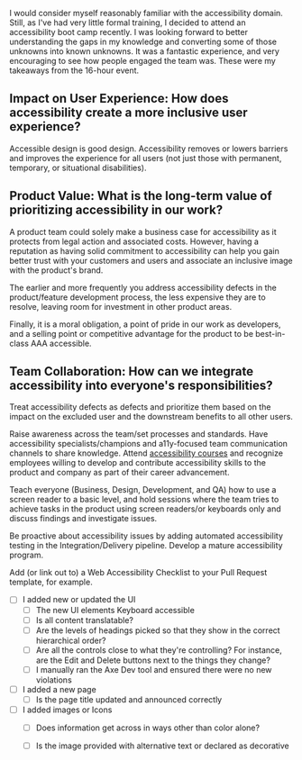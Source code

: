 I would consider myself reasonably familiar with the accessibility domain. Still, as I've had very little formal training, I decided to attend an accessibility boot camp recently. I was looking forward to better understanding the gaps in my knowledge and converting some of those unknowns into known unknowns. It was a fantastic experience, and very encouraging to see how people engaged the team was. These were my takeaways from the 16-hour event.

## Impact on User Experience: How does accessibility create a more inclusive user experience?

Accessible design is good design. Accessibility removes or lowers barriers and improves the experience for all users (not just those with permanent, temporary, or situational disabilities).

## Product Value: What is the long-term value of prioritizing accessibility in our work?

A product team could solely make a business case for accessibility as it protects from legal action and associated costs. However, having a reputation as having solid commitment to accessibility can help you gain better trust with your customers and users and associate an inclusive image with the product's brand.

The earlier and more frequently you address accessibility defects in the product/feature development process, the less expensive they are to resolve, leaving room for investment in other product areas.

Finally, it is a moral obligation, a point of pride in our work as developers, and a selling point or competitive advantage for the product to be best-in-class AAA accessible.

## Team Collaboration: How can we integrate accessibility into everyone's responsibilities?

Treat accessibility defects as defects and prioritize them based on the impact on the excluded user and the downstream benefits to all other users.

Raise awareness across the team/set processes and standards. Have accessibility specialists/champions and a11y-focused team communication channels to share knowledge. Attend [accessibility courses](https://dequeuniversity.com/curriculum/instructor-led/bootcamp) and recognize employees willing to develop and contribute accessibility skills to the product and company as part of their career advancement.

Teach everyone (Business, Design, Development, and QA) how to use a screen reader to a basic level, and hold sessions where the team tries to achieve tasks in the product using screen readers/or keyboards only and discuss findings and investigate issues.

Be proactive about accessibility issues by adding automated accessibility testing in the Integration/Delivery pipeline. Develop a mature accessibility program.

Add (or link out to) a Web Accessibility Checklist to your Pull Request template, for example.

- [ ] I added new or updated the UI
	- [ ] The new UI elements Keyboard accessible
	- [ ] Is all content translatable?
	- [ ] Are the levels of headings picked so that they show in the correct hierarchical order?
	- [ ] Are all the controls close to what they're controlling? For instance, are the Edit and Delete buttons next to the things they change?
	- [ ] I manually ran the Axe Dev tool and ensured there were no new violations
- [ ] I added a new page
	- [ ] Is the page title updated and announced correctly
- [ ] I added images or Icons
	- [ ] Does information get across in ways other than color alone?
	- [ ] Is the image provided with alternative text or declared as decorative

